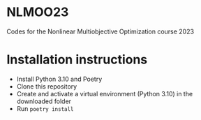 # NLMOO23
Codes for the Nonlinear Multiobjective Optimization course 2023

# Installation instructions
* Install Python 3.10 and Poetry
* Clone this repository
* Create and activate a virtual environment (Python 3.10) in the downloaded folder
* Run `poetry install`